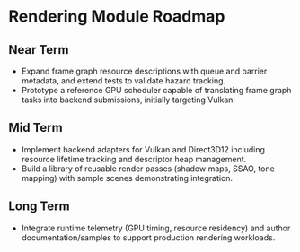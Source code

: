 # Rendering Module Roadmap

## Near Term
- Expand frame graph resource descriptions with queue and barrier metadata, and extend tests to validate hazard tracking.
- Prototype a reference GPU scheduler capable of translating frame graph tasks into backend submissions, initially targeting Vulkan.

## Mid Term
- Implement backend adapters for Vulkan and Direct3D12 including resource lifetime tracking and descriptor heap management.
- Build a library of reusable render passes (shadow maps, SSAO, tone mapping) with sample scenes demonstrating integration.

## Long Term
- Integrate runtime telemetry (GPU timing, resource residency) and author documentation/samples to support production rendering workloads.
